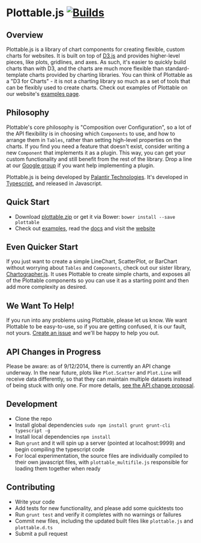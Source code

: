Plottable.js [![Builds](https://api.travis-ci.org/repositories/palantir/plottable.png?branch=master)](https://travis-ci.org/palantir/plottable)
============

Overview
---

Plottable.js is a library of chart components for creating flexible, custom charts for websites. It is built on top of [D3.js](http://d3js.org/) and provides higher-level pieces, like plots, gridlines, and axes. As such, it's easier to quickly build charts than with D3, and the charts are much
more flexible than standard-template charts provided by charting libraries. You can think of Plottable as a "D3 for Charts" - it is not a charting library so much as a set of tools that can be flexibly used to create charts. Check out examples of Plottable on our website's [examples page](http://plottablejs.org/examples/).

Philosophy
---
Plottable's core philosophy is "Composition over Configuration", so a lot of the API flexibility is in choosing which `Components` to use, and how to arrange them in `Tables`, rather than setting high-level properties on the charts. If you find you need a feature that doesn't exist, consider writing a new `Component` that implements it as a plugin. This way, you can get your custom functionality and still benefit from the rest of the library. Drop a line at our [Google group](https://groups.google.com/forum/#!forum/plottablejs) if you want help implementing a plugin.

Plottable.js is being developed by [Palantir Technologies](http://palantir.com/). It's developed in [Typescript](http://typescriptlang.org/), and released in Javascript.

Quick Start
---

- Download [plottable.zip](plottable.zip) or get it via Bower: `bower install --save plottable`
- Check out [examples](http://plottablejs.org/examples/), read the [docs](http://plottablejs.org/tutorials/) and visit the [website](http://plottablejs.org/)

Even Quicker Start
---
If you just want to create a simple LineChart, ScatterPlot, or BarChart without worrying about `Tables` and `Components`, check out our sister library, [Chartographer.js](https://github.com/palantir/chartographer/). It uses Plottable to create simple charts, and exposes all of the Plottable components so you can use it as a starting point and then add more complexity as desired.

We Want To Help!
---
If you run into any problems using Plottable, please let us know. We want Plottable to be easy-to-use, so if you are getting confused, it is our fault, not yours. [Create an issue](https://github.com/palantir/plottable/issues) and we'll be happy to help you out.

API Changes in Progress
---
Please be aware: as of 9/12/2014, there is currently an API change underway. In the near future, plots like `Plot.Scatter` and `Plot.Line` will receive data differently, so that they can maintain multiple datasets instead of being stuck with only one. For more details, [see the API change proposal](https://github.com/palantir/plottable/wiki/Proposed-API-Change:-Multi-dataset-Plots).

Development
---

- Clone the repo
- Install global dependencies `sudo npm install grunt grunt-cli typescript -g`
- Install local dependencies `npm install`
- Run `grunt` and it will spin up a server (pointed at localhost:9999) and begin compiling the typescript code
- For local experimentation, the source files are individually compiled to their own javascript files, with `plottable_multifile.js` responsible for loading them together when ready

Contributing
---

- Write your code
- Add tests for new functionality, and please add some quicktests too
- Run `grunt test` and verify it completes with no warnings or failures
- Commit new files, including the updated built files like `plottable.js` and `plottable.d.ts`
- Submit a pull request
